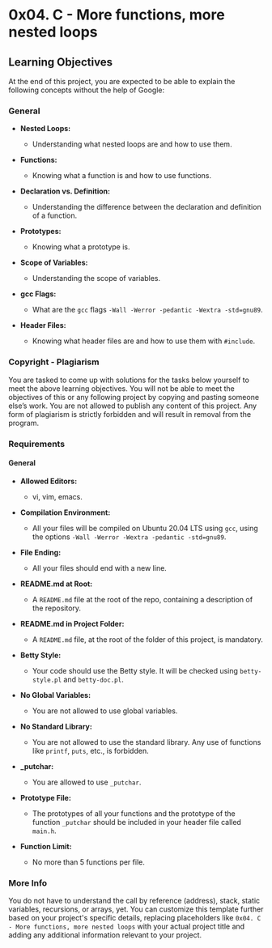# 0x04. C - More functions, more nested loops

## Learning Objectives

At the end of this project, you are expected to be able to explain the following concepts without the help of Google:

### General

- **Nested Loops:**
  - Understanding what nested loops are and how to use them.

- **Functions:**
  - Knowing what a function is and how to use functions.

- **Declaration vs. Definition:**
  - Understanding the difference between the declaration and definition of a function.

- **Prototypes:**
  - Knowing what a prototype is.

- **Scope of Variables:**
  - Understanding the scope of variables.

- **gcc Flags:**
  - What are the `gcc` flags `-Wall -Werror -pedantic -Wextra -std=gnu89`.

- **Header Files:**
  - Knowing what header files are and how to use them with `#include`.

### Copyright - Plagiarism

You are tasked to come up with solutions for the tasks below yourself to meet the above learning objectives. You will not be able to meet the objectives of this or any following project by copying and pasting someone else’s work. You are not allowed to publish any content of this project. Any form of plagiarism is strictly forbidden and will result in removal from the program.

### Requirements

#### General

- **Allowed Editors:**
  - vi, vim, emacs.

- **Compilation Environment:**
  - All your files will be compiled on Ubuntu 20.04 LTS using `gcc`, using the options `-Wall -Werror -Wextra -pedantic -std=gnu89`.

- **File Ending:**
  - All your files should end with a new line.

- **README.md at Root:**
  - A `README.md` file at the root of the repo, containing a description of the repository.

- **README.md in Project Folder:**
  - A `README.md` file, at the root of the folder of this project, is mandatory.

- **Betty Style:**
  - Your code should use the Betty style. It will be checked using `betty-style.pl` and `betty-doc.pl`.

- **No Global Variables:**
  - You are not allowed to use global variables.

- **No Standard Library:**
  - You are not allowed to use the standard library. Any use of functions like `printf`, `puts`, etc., is forbidden.

- **_putchar:**
  - You are allowed to use `_putchar`.

- **Prototype File:**
  - The prototypes of all your functions and the prototype of the function `_putchar` should be included in your header file called `main.h`.

- **Function Limit:**
  - No more than 5 functions per file.

### More Info

You do not have to understand the call by reference (address), stack, static variables, recursions, or arrays, yet. You can customize this template further based on your project's specific details, replacing placeholders like `0x04. C - More functions, more nested loops` with your actual project title and adding any additional information relevant to your project.
